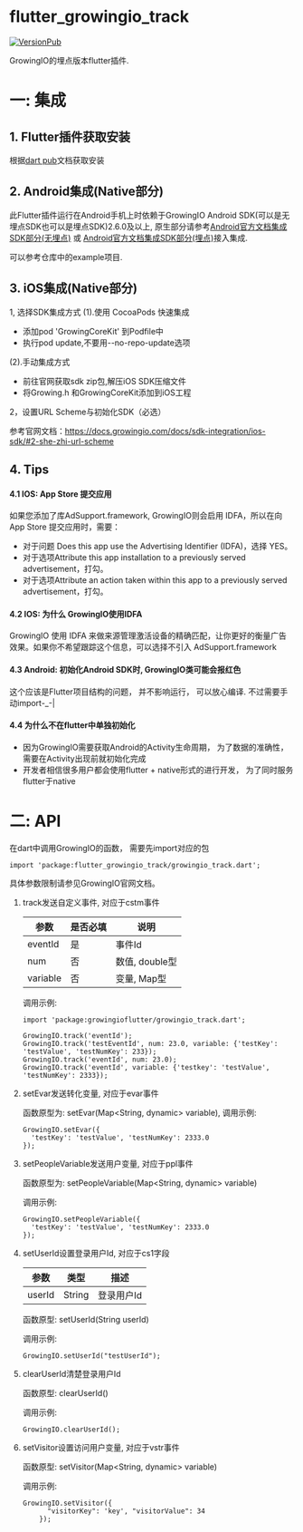 # flutter_growingio_track

[![VersionPub](https://img.shields.io/pub/v/flutter_growingio_track.svg?colorB=blue)](https://pub.dartlang.org/packages/flutter_growingio_track)

GrowingIO的埋点版本flutter插件. 

# 一: 集成
## 1. Flutter插件获取安装
根据[dart pub](https://pub.dartlang.org/packages/flutter_growingio_track#-installing-tab-)文档获取安装

## 2. Android集成(Native部分)
此Flutter插件运行在Android手机上时依赖于GrowingIO Android SDK(可以是无埋点SDK也可以是埋点SDK)2.6.0及以上, 原生部分请参考[Android官方文档集成SDK部分(无埋点)](https://docs.growingio.com/docs/sdk-integration/android-sdk/#ji-cheng-sdk) 或 [Android官方文档集成SDK部分(埋点)](https://docs.growingio.com/docs/sdk-integration/android-sdk/android-maidian-sdk)接入集成. 

可以参考仓库中的example项目. 

## 3. iOS集成(Native部分) 
1, 选择SDK集成方式
(1).使用 CocoaPods 快速集成

- 添加pod 'GrowingCoreKit' 到Podfile中
- 执行pod update,不要用--no-repo-update选项
     
(2).手动集成方式

- 前往官网获取sdk zip包,解压iOS SDK压缩文件
- 将Growing.h 和GrowingCoreKit添加到iOS工程
    
2，设置URL Scheme与初始化SDK（必选）

参考官网文档：https://docs.growingio.com/docs/sdk-integration/ios-sdk/#2-she-zhi-url-scheme

## 4. Tips
#### 4.1 IOS: App Store 提交应用
如果您添加了库AdSupport.framework, GrowingIO则会启用 IDFA，所以在向 App Store 提交应用时，需要：
- 对于问题 Does this app use the Advertising Identifier (IDFA)，选择 YES。
- 对于选项Attribute this app installation to a previously served advertisement，打勾。
- 对于选项Attribute an action taken within this app to a previously served advertisement，打勾。

#### 4.2 IOS: 为什么 GrowingIO使用IDFA
GrowingIO 使用 IDFA 来做来源管理激活设备的精确匹配，让你更好的衡量广告效果。如果你不希望跟踪这个信息，可以选择不引入 AdSupport.framework

#### 4.3 Android: 初始化Android SDK时, GrowingIO类可能会报红色
这个应该是Flutter项目结构的问题， 并不影响运行， 可以放心编译. 不过需要手动import-_-|

#### 4.4 为什么不在flutter中单独初始化
-  因为GrowingIO需要获取Android的Activity生命周期， 为了数据的准确性， 需要在Activity出现前就初始化完成
-  开发者相信很多用户都会使用flutter + native形式的进行开发， 为了同时服务flutter于native


# 二: API

在dart中调用GrowingIO的函数， 需要先import对应的包

    import 'package:flutter_growingio_track/growingio_track.dart';

具体参数限制请参见GrowingIO官网文档。 

1.  track发送自定义事件, 对应于cstm事件

       | 参数     | 是否必填 | 说明           |
       |----------|----------|----------------|
       | eventId  | 是       | 事件Id         |
       | num      | 否       | 数值, double型 |
       | variable | 否       | 变量, Map型          |
    
    调用示例:
    
        import 'package:growingioflutter/growingio_track.dart';
        
        GrowingIO.track('eventId');
        GrowingIO.track('testEventId', num: 23.0, variable: {'testKey': 'testValue', 'testNumKey': 233});
        GrowingIO.track('eventId', num: 23.0);
        GrowingIO.track('eventId', variable: {'testkey': 'testValue', 'testNumKey': 2333});

2.  setEvar发送转化变量, 对应于evar事件

    函数原型为: setEvar(Map<String, dynamic> variable), 
    调用示例: 
    
        GrowingIO.setEvar({
          'testKey': 'testValue', 'testNumKey': 2333.0
        });

3.  setPeopleVariable发送用户变量, 对应于ppl事件

    函数原型为: setPeopleVariable(Map<String, dynamic> variable) 
    
    调用示例: 
    
        GrowingIO.setPeopleVariable({
          'testKey': 'testValue', 'testNumKey': 2333.0
        });

4.  setUserId设置登录用户Id, 对应于cs1字段

      | 参数   | 类型   | 描述       |
      | -----  | ------ | -----      |
      | userId | String | 登录用户Id |

    函数原型: setUserId(String userId)
    
    调用示例: 
    
        GrowingIO.setUserId("testUserId");

5.  clearUserId清楚登录用户Id

    函数原型: clearUserId()
    
    调用示例: 
    
        GrowingIO.clearUserId();

6.  setVisitor设置访问用户变量, 对应于vstr事件

    函数原型: setVisitor(Map<String, dynamic> variable)
    
    调用示例: 
    
        GrowingIO.setVisitor({
        	  "visitorKey": 'key', "visitorValue": 34
        	});


